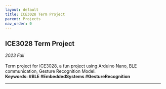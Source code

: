 ```yaml
---
layout: default
title: ICE3028 Term Project
parent: Projects
nav_order: 0
---
```


## ICE3028 Term Project

_2023 Fall_  
<br>
Term project for ICE3028, a fun project using Arduino Nano, BLE communication, Gesture Recognition Model.  
**Keywords: #BLE #EmbeddedSystems #GestureRecognition**

---
